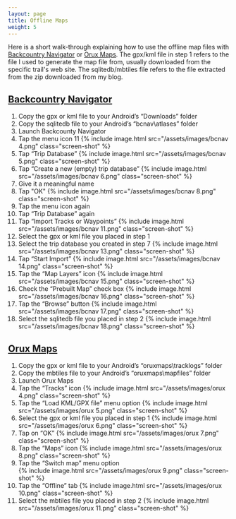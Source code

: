 ```yaml
---
layout: page
title: Offline Maps
weight: 5
---
```


Here is a short walk-through explaining how to use the offline map files with [Backcountry Navigator](#backcountry-navigator) or [Orux Maps](#orux-maps). The gpx/kml file in step 1 refers to the file I used to generate the map file from, usually downloaded from the specific trail's web site. The sqlitedb/mbtiles file refers to the file extracted from the zip downloaded from my blog.

## [Backcountry Navigator]

1. Copy the gpx or kml file to your Android’s “Downloads” folder
1. Copy the sqlitedb file to your Android’s “bcnav\atlases” folder
1. Launch Backcounty Navigator
1. Tap the menu icon 11
   {% include image.html src="/assets/images/bcnav 4.png" class="screen-shot" %}
1. Tap “Trip Database”
   {% include image.html src="/assets/images/bcnav 5.png" class="screen-shot" %}
1. Tap “Create a new (empty) trip database”
   {% include image.html src="/assets/images/bcnav 6.png" class="screen-shot" %}
1. Give it a meaningful name
1. Tap "OK"
   {% include image.html src="/assets/images/bcnav 8.png" class="screen-shot" %}
1. Tap the menu icon again
1. Tap “Trip Database” again
1. Tap “Import Tracks or Waypoints”
   {% include image.html src="/assets/images/bcnav 11.png" class="screen-shot" %}
1. Select the gpx or kml file you placed in step 1
1. Select the trip database you created in step 7
   {% include image.html src="/assets/images/bcnav 13.png" class="screen-shot" %}
1. Tap “Start Import”
   {% include image.html src="/assets/images/bcnav 14.png" class="screen-shot" %}
1. Tap the “Map Layers” icon
   {% include image.html src="/assets/images/bcnav 15.png" class="screen-shot" %}
1. Check the “Prebuilt Map” check box
   {% include image.html src="/assets/images/bcnav 16.png" class="screen-shot" %}
1. Tap the “Browse” button
   {% include image.html src="/assets/images/bcnav 17.png" class="screen-shot" %}
1. Select the sqlitedb file you placed in step 2
   {% include image.html src="/assets/images/bcnav 18.png" class="screen-shot" %}

## [Orux Maps]

1. Copy the gpx or kml file to your Android’s “oruxmaps\tracklogs” folder
1. Copy the mbtiles file to your Android’s “oruxmaps\mapfiles” folder
1. Launch Orux Maps
1. Tap the “Tracks” icon
   {% include image.html src="/assets/images/orux 4.png" class="screen-shot" %}
1. Tap the “Load KML/GPX file” menu option
   {% include image.html src="/assets/images/orux 5.png" class="screen-shot" %}
1. Select the gpx or kml file you placed in step 1
   {% include image.html src="/assets/images/orux 6.png" class="screen-shot" %}
1. Tap on “OK”
   {% include image.html src="/assets/images/orux 7.png" class="screen-shot" %}
1. Tap the “Maps” icon
   {% include image.html src="/assets/images/orux 8.png" class="screen-shot" %}
1. Tap the “Switch map” menu option  
   {% include image.html src="/assets/images/orux 9.png" class="screen-shot" %}
1. Tap the “Offline” tab
   {% include image.html src="/assets/images/orux 10.png" class="screen-shot" %}
1. Select the mbtiles file you placed in step 2
   {% include image.html src="/assets/images/orux 11.png" class="screen-shot" %}

[backcountry navigator]: http://backcountrynavigator.com/
[orux maps]: http://www.oruxmaps.com/
